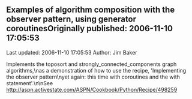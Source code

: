## Examples of algorithm composition with the observer pattern, using generator coroutinesOriginally published: 2006-11-10 17:05:53 
Last updated: 2006-11-10 17:05:53 
Author: Jim Baker 
 
Implements the toposort and strongly_connected_components graph algorithms,\nas a demonstration of how to use the recipe, 'Implementing the observer pattern\nyet again: this time with coroutines and the with statement'.\n\nSee http://aspn.activestate.com/ASPN/Cookbook/Python/Recipe/498259